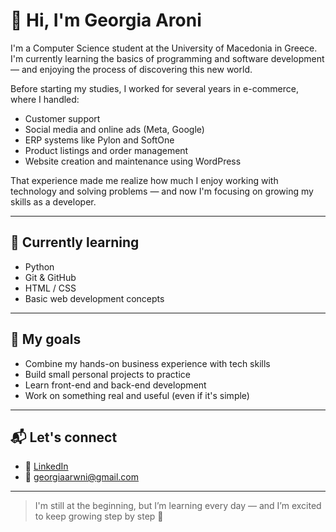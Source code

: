 # 👋 Hi, I'm Georgia Aroni

I'm a Computer Science student at the University of Macedonia in Greece. I'm currently learning the basics of programming and software development — and enjoying the process of discovering this new world.

Before starting my studies, I worked for several years in e-commerce, where I handled:

- Customer support
- Social media and online ads (Meta, Google)
- ERP systems like Pylon and SoftOne
- Product listings and order management
- Website creation and maintenance using WordPress

That experience made me realize how much I enjoy working with technology and solving problems — and now I'm focusing on growing my skills as a developer.

---

## 🔧 Currently learning

- Python
- Git & GitHub
- HTML / CSS
- Basic web development concepts

---

## 🎯 My goals

- Combine my hands-on business experience with tech skills
- Build small personal projects to practice
- Learn front-end and back-end development
- Work on something real and useful (even if it's simple)

---

## 📬 Let's connect

- 🔗 [LinkedIn](https://www.linkedin.com/in/georgiaaroni)
- 📧 georgiaarwni@gmail.com

---

> I'm still at the beginning, but I’m learning every day — and I’m excited to keep growing step by step 💪

